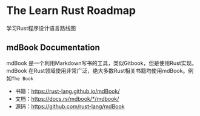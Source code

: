 # The Learn Rust Roadmap

学习Rust程序设计语言路线图

## mdBook Documentation

mdBook 是一个利用Markdown写书的工具，类似Gitbook，但是使用Rust实现。
mdBook 在Rust领域使用非常广泛，绝大多数Rust相关书籍均使用mdBook。例如`The Book`

- 书籍：<https://rust-lang.github.io/mdBook/>
- 文档：<https://docs.rs/mdbook/*/mdbook/>
- 源码：<https://github.com/rust-lang/mdBook>
